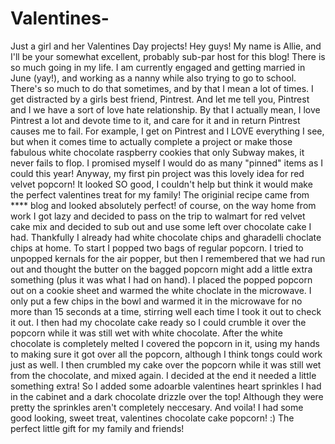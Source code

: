 # Valentines-
Just a girl and her Valentines Day projects!
  Hey guys! My name is Allie, and I'll be your somewhat excellent, probably sub-par host for this blog! There is so much going in my life. I am currently engaged and getting married in June (yay!), and working as a nanny while also trying to go to school. There's so much to do that sometimes, and by that I mean a lot of times. I get distracted by a girls best friend, Pintrest. And let me tell you, Pintrest and I we have a sort of love hate relationship. By that I actually mean, I love Pintrest a lot and devote time to it, and care for it and in return Pintrest causes me to fail. For example, I get on Pintrest and I LOVE everything I see, but when it comes time to actually complete a project or make those fabulous white chocolate raspberry cookies that only Subway makes, it never fails to flop. I promised myself I would do as many "pinned" items as I could this year! 
  Anyway, my first pin project was this lovely idea for red velvet popcorn! It looked SO good, I couldn't help but think it would make the perfect valentines treat for my family! The originial recipe came from **** blog and looked absolutely perfect! of course, on the way home from work I got lazy and decided to pass on the trip to walmart for red velvet cake mix and decided to sub out and use some left over chocolate cake I had. Thankfully I already had white chocolate chips and gharadelli choclate chips at home. 
  To start I popped two bags of regular popcorn. I tried to unpopped kernals for the air popper, but then I remembered that we had run out and thought the butter on the bagged popcorn might add a little extra something (plus it was what I had on hand). I placed the popped popcorn out on a cookie sheet and warmed the white choclate in the microwave. I only put a few chips in the bowl and warmed it in the microwave for no more than 15 seconds at a time, stirring well each time I took it out to check it out. I then had my chocolate cake ready so I could crumble it over the popcorn while it was still wet with white chocolate. After the white chocolate is completely melted I covered the popcorn in it, using my hands to making sure it got over all the popcorn, although I think tongs could work just as well. I then crumbled my cake over the popcorn while it was still wet from the chocolate, and mixed again. I decided at the end it needed a little something extra! So I added some adoarble valentines heart sprinkles I had in the cabinet and a dark chocolate drizzle over the top! Although they were pretty the sprinkles aren't completely neccesary. And voila! I had some good looking, sweet treat, valentines chocolate cake popcorn! :) The perfect little gift for my family and friends! 
